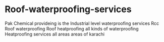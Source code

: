 # Roof-waterproofing-services
Pak Chemical provideing  is the Industrial level waterproofing services Rcc Roof waterproofing Roof heatproofing all kinds of waterproofing Heatproofing services all areas areas  of karachi
